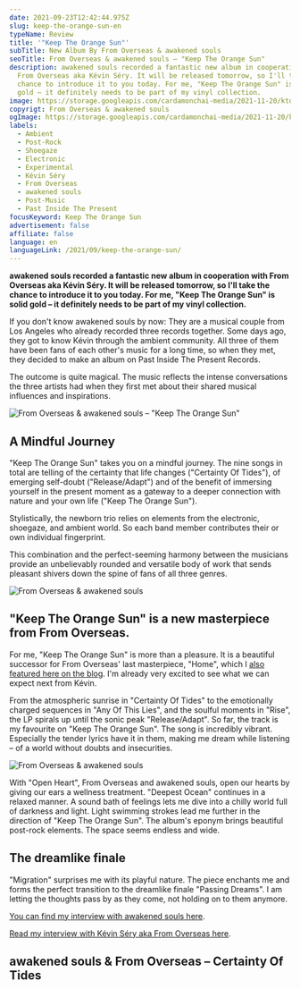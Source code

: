 ```yaml
---
date: 2021-09-23T12:42:44.975Z
slug: keep-the-orange-sun-en
typeName: Review
title: '"Keep The Orange Sun"'
subTitle: New Album By From Overseas & awakened souls
seoTitle: From Overseas & awakened souls – "Keep The Orange Sun"
description: awakened souls recorded a fantastic new album in cooperation with
  From Overseas aka Kévin Séry. It will be released tomorrow, so I'll take the
  chance to introduce it to you today. For me, "Keep The Orange Sun" is solid
  gold – it definitely needs to be part of my vinyl collection.
image: https://storage.googleapis.com/cardamonchai-media/2021-11-20/ktos3-jpg-imagine-a8d8f8_787b82_5118_3555/640.webp
copyrigt: From Overseas & awakened souls
ogImage: https://storage.googleapis.com/cardamonchai-media/2021-11-20/keep-the-orange-sun-fb-png-imagine-080808_6c6061_1200_628/640.webp
labels:
  - Ambient
  - Post-Rock
  - Shoegaze
  - Electronic
  - Experimental
  - Kévin Séry
  - From Overseas
  - awakened souls
  - Post-Music
  - Past Inside The Present
focusKeyword: Keep The Orange Sun
advertisement: false
affiliate: false
language: en
languageLink: /2021/09/keep-the-orange-sun/
---
```


**awakened souls recorded a fantastic new album in cooperation with From Overseas aka Kévin Séry. It will be released tomorrow, so I'll take the chance to introduce it to you today. For me, "Keep The Orange Sun" is solid gold – it definitely needs to be part of my vinyl collection.**

If you don't know awakened souls by now: They are a musical couple from Los Angeles who already recorded three records together. Some days ago, they got to know Kévin through the ambient community. All three of them have been fans of each other's music for a long time, so when they met, they decided to make an album on Past Inside The Present Records.

The outcome is quite magical. The music reflects the intense conversations the three artists had when they first met about their shared musical influences and inspirations.

![From Overseas & awakened souls – "Keep The Orange Sun"](https://storage.googleapis.com/cardamonchai-media/2021-11-20/keep-the-orange-sun-jpg-imagine-281818_3c2e26_1200_1200/640.webp "From Overseas & awakened souls – \"Keep The Orange Sun\"")

## A Mindful Journey

"Keep The Orange Sun" takes you on a mindful journey. The nine songs in total are telling of the certainty that life changes ("Certainty Of Tides"), of emerging self-doubt ("Release/Adapt") and of the benefit of immersing yourself in the present moment as a gateway to a deeper connection with nature and your own life ("Keep The Orange Sun").

Stylistically, the newborn trio relies on elements from the electronic, shoegaze, and ambient world. So each band member contributes their or own individual fingerprint.

This combination and the perfect-seeming harmony between the musicians provide an unbelievably rounded and versatile body of work that sends pleasant shivers down the spine of fans of all three genres.

![From Overseas & awakened souls](https://storage.googleapis.com/cardamonchai-media/2021-11-20/ktos2-jpg-imagine-082818_6f7160_3048_2048/640.webp "From Overseas & awakened souls")

## "Keep The Orange Sun" is a new masterpiece from From Overseas.

For me, "Keep The Orange Sun" is more than a pleasure. It is a beautiful successor for From Overseas' last masterpiece, "Home", which I [also featured here on the blog](/2020/04/from-overseas-interview-en). I'm already very excited to see what we can expect next from Kévin.

From the atmospheric sunrise in "Certainty Of Tides" to the emotionally charged sequences in "Any Of This Lies", and the soulful moments in "Rise", the LP spirals up until the sonic peak "Release/Adapt". So far, the track is my favourite on "Keep The Orange Sun". The song is incredibly vibrant. Especially the tender lyrics have it in them, making me dream while listening – of a world without doubts and insecurities.

![From Overseas & awakened souls](https://storage.googleapis.com/cardamonchai-media/2021-11-20/ktos1-jpg-imagine-082818_756e57_2656_1819/640.webp "From Overseas & awakened souls")

With "Open Heart", From Overseas and awakened souls, open our hearts by giving our ears a wellness treatment. "Deepest Ocean" continues in a relaxed manner. A sound bath of feelings lets me dive into a chilly world full of darkness and light. Light swimming strokes lead me further in the direction of "Keep The Orange Sun". The album's eponym brings beautiful post-rock elements. The space seems endless and wide.

## The dreamlike finale

"Migration" surprises me with its playful nature. The piece enchants me and forms the perfect transition to the dreamlike finale "Passing Dreams". I am letting the thoughts pass by as they come, not holding on to them anymore.

[You can find my interview with awakened souls here](/2021/10/awakened-souls-en/).

[Read my interview with Kévin Séry aka From Overseas here](/2020/04/from-overseas-interview-en).

## awakened souls & From Overseas – Certainty Of Tides

<YouTube id="SQEyxMq0MFo" />